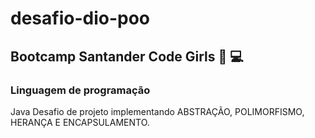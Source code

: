 # desafio-dio-poo
## Bootcamp Santander Code Girls :girl: :computer:

### Linguagem de programação
Java
Desafio de projeto implementando ABSTRAÇÃO, POLIMORFISMO, HERANÇA E ENCAPSULAMENTO.
